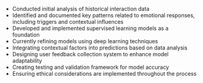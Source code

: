 - Conducted initial analysis of historical interaction data
- Identified and documented key patterns related to emotional responses, including triggers and contextual influences
- Developed and implemented supervised learning models as a foundation
- Currently refining models using deep learning techniques
- Integrating contextual factors into predictions based on data analysis
- Designing user feedback collection system to enhance model adaptability
- Creating testing and validation framework for model accuracy
- Ensuring ethical considerations are implemented throughout the process